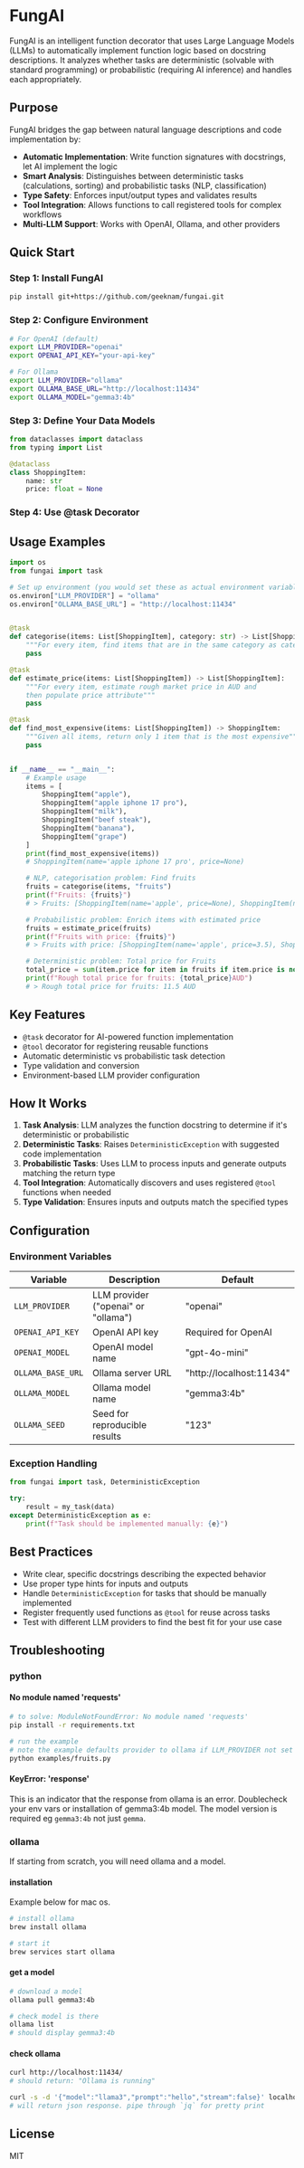 # FungAI

FungAI is an intelligent function decorator that uses Large Language Models (LLMs) to automatically implement function logic based on docstring descriptions. It analyzes whether tasks are deterministic (solvable with standard programming) or probabilistic (requiring AI inference) and handles each appropriately.

## Purpose

FungAI bridges the gap between natural language descriptions and code implementation by:

- **Automatic Implementation**: Write function signatures with docstrings, let AI implement the logic
- **Smart Analysis**: Distinguishes between deterministic tasks (calculations, sorting) and probabilistic tasks (NLP, classification)
- **Type Safety**: Enforces input/output types and validates results
- **Tool Integration**: Allows functions to call registered tools for complex workflows
- **Multi-LLM Support**: Works with OpenAI, Ollama, and other providers

## Quick Start

### Step 1: Install FungAI

```bash
pip install git+https://github.com/geeknam/fungai.git
```

### Step 2: Configure Environment

```bash
# For OpenAI (default)
export LLM_PROVIDER="openai"
export OPENAI_API_KEY="your-api-key"

# For Ollama
export LLM_PROVIDER="ollama"
export OLLAMA_BASE_URL="http://localhost:11434"
export OLLAMA_MODEL="gemma3:4b"
```

### Step 3: Define Your Data Models

```python
from dataclasses import dataclass
from typing import List

@dataclass
class ShoppingItem:
    name: str
    price: float = None
```

### Step 4: Use @task Decorator

## Usage Examples

```python
import os
from fungai import task

# Set up environment (you would set these as actual environment variables)
os.environ["LLM_PROVIDER"] = "ollama"
os.environ["OLLAMA_BASE_URL"] = "http://localhost:11434"


@task
def categorise(items: List[ShoppingItem], category: str) -> List[ShoppingItem]:
    """For every item, find items that are in the same category as category arg"""
    pass

@task
def estimate_price(items: List[ShoppingItem]) -> List[ShoppingItem]:
    """For every item, estimate rough market price in AUD and
    then populate price attribute"""
    pass

@task
def find_most_expensive(items: List[ShoppingItem]) -> ShoppingItem:
    """Given all items, return only 1 item that is the most expensive"""
    pass


if __name__ == "__main__":
    # Example usage
    items = [
        ShoppingItem("apple"),
        ShoppingItem("apple iphone 17 pro"),
        ShoppingItem("milk"),
        ShoppingItem("beef steak"),
        ShoppingItem("banana"),
        ShoppingItem("grape")
    ]
    print(find_most_expensive(items))
    # ShoppingItem(name='apple iphone 17 pro', price=None)

    # NLP, categorisation problem: Find fruits
    fruits = categorise(items, "fruits")
    print(f"Fruits: {fruits}")
    # > Fruits: [ShoppingItem(name='apple', price=None), ShoppingItem(name='banana', price=None), ShoppingItem(name='grape', price=None)]

    # Probabilistic problem: Enrich items with estimated price
    fruits = estimate_price(fruits)
    print(f"Fruits with price: {fruits}")
    # > Fruits with price: [ShoppingItem(name='apple', price=3.5), ShoppingItem(name='banana', price=2.0), ShoppingItem(name='grape', price=6.0)]

    # Deterministic problem: Total price for Fruits
    total_price = sum(item.price for item in fruits if item.price is not None)
    print(f"Rough total price for fruits: {total_price}AUD")
    # > Rough total price for fruits: 11.5 AUD
```

## Key Features

- `@task` decorator for AI-powered function implementation
- `@tool` decorator for registering reusable functions
- Automatic deterministic vs probabilistic task detection
- Type validation and conversion
- Environment-based LLM provider configuration

## How It Works

1. **Task Analysis**: LLM analyzes the function docstring to determine if it's deterministic or probabilistic
2. **Deterministic Tasks**: Raises `DeterministicException` with suggested code implementation
3. **Probabilistic Tasks**: Uses LLM to process inputs and generate outputs matching the return type
4. **Tool Integration**: Automatically discovers and uses registered `@tool` functions when needed
5. **Type Validation**: Ensures inputs and outputs match the specified types

## Configuration

### Environment Variables

| Variable | Description | Default |
|----------|-------------|---------|
| `LLM_PROVIDER`    | LLM provider ("openai" or "ollama") | "openai"                 |
| `OPENAI_API_KEY`  | OpenAI API key                      | Required for OpenAI      |
| `OPENAI_MODEL`    | OpenAI model name                   | "gpt-4o-mini"            |
| `OLLAMA_BASE_URL` | Ollama server URL                   | "http://localhost:11434" |
| `OLLAMA_MODEL`    | Ollama model name                   | "gemma3:4b"              |
| `OLLAMA_SEED`     | Seed for reproducible results       | "123"                    |

### Exception Handling

```python
from fungai import task, DeterministicException

try:
    result = my_task(data)
except DeterministicException as e:
    print(f"Task should be implemented manually: {e}")
```

## Best Practices

- Write clear, specific docstrings describing the expected behavior
- Use proper type hints for inputs and outputs
- Handle `DeterministicException` for tasks that should be manually implemented
- Register frequently used functions as `@tool` for reuse across tasks
- Test with different LLM providers to find the best fit for your use case

## Troubleshooting

### python

#### No module named 'requests'

```bash
# to solve: ModuleNotFoundError: No module named 'requests'
pip install -r requirements.txt

# run the example
# note the example defaults provider to ollama if LLM_PROVIDER not set
python examples/fruits.py
```

#### KeyError: 'response'

This is an indicator that the response from ollama is an error.
Doublecheck your env vars or installation of gemma3:4b model.
The model version is required eg `gemma3:4b` not just `gemma`.

### ollama

If starting from scratch, you will need ollama and a model.

#### installation

Example below for mac os.

```bash
# install ollama
brew install ollama

# start it
brew services start ollama
```

#### get a model

```bash
# download a model
ollama pull gemma3:4b

# check model is there
ollama list
# should display gemma3:4b
```

#### check ollama

```bash
curl http://localhost:11434/
# should return: "Ollama is running"

curl -s -d '{"model":"llama3","prompt":"hello","stream":false}' localhost:11434/api/generate
# will return json response. pipe through `jq` for pretty print
```

## License

MIT
